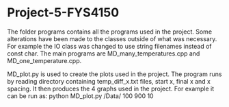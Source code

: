 # Project-5-FYS4150

The folder programs contains all the programs used in the project. Some alterations have been made to the classes outside of what was necessary. For example the IO class was changed to use string filenames instead of const char. The main programs are MD_many_temperatures.cpp and MD_one_temperature.cpp. 

MD_plot.py is used to create the plots used in the project. The program runs by reading directory containing temp_diff_x.txt files, start x, final x and x spacing. It then produces the 4 graphs used in the project. For example it can be run as: python MD_plot.py /Data/ 100 900 10
